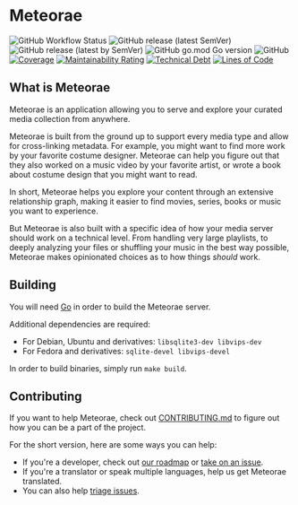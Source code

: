 # Meteorae

![GitHub Workflow Status](https://img.shields.io/github/workflow/status/meteorae/server/main) ![GitHub release (latest SemVer)](https://img.shields.io/github/v/release/meteorae/server) ![GitHub release (latest by SemVer)](https://img.shields.io/github/downloads/meteorae/server/latest/total) ![GitHub go.mod Go version](https://img.shields.io/github/go-mod/go-version/meteorae/server) ![GitHub](https://img.shields.io/github/license/meteorae/server)  
[![Coverage](https://sonarcloud.io/api/project_badges/measure?project=meteorae_server&metric=coverage)](https://sonarcloud.io/summary/new_code?id=meteorae_server) [![Maintainability Rating](https://sonarcloud.io/api/project_badges/measure?project=meteorae_server&metric=sqale_rating)](https://sonarcloud.io/summary/new_code?id=meteorae_server) [![Technical Debt](https://sonarcloud.io/api/project_badges/measure?project=meteorae_server&metric=sqale_index)](https://sonarcloud.io/summary/new_code?id=meteorae_server) [![Lines of Code](https://sonarcloud.io/api/project_badges/measure?project=meteorae_server&metric=ncloc)](https://sonarcloud.io/summary/new_code?id=meteorae_server)

## What is Meteorae

Meteorae is an application allowing you to serve and explore your curated media collection from anywhere.

Meteorae is built from the ground up to support every media type and allow for cross-linking metadata. For example, you might want to find more work by your favorite costume designer. Meteorae can help you figure out that they also worked on a music video by your favorite artist, or wrote a book about costume design that you might want to read.

In short, Meteorae helps you explore your content through an extensive relationship graph, making it easier to find movies, series, books or music you want to experience.

But Meteorae is also built with a specific idea of how your media server should work on a technical level. From handling very large playlists, to deeply analyzing your files or shuffling your music in the best way possible, Meteorae makes opinionated choices as to how things _should_ work.

## Building

You will need [Go](https://go.dev/doc/install) in order to build the Meteorae server.

Additional dependencies are required:

- For Debian, Ubuntu and derivatives: `libsqlite3-dev libvips-dev`
- For Fedora and derivatives: `sqlite-devel libvips-devel`

In order to build binaries, simply run `make build`.

## Contributing

If you want to help Meteorae, check out [CONTRIBUTING.md](https://github.com/meteorae/server/blob/master/CONTRIBUTING.md) to figure out how you can be a part of the project.

For the short version, here are some ways you can help:

- If you're a developer, check out [our roadmap](https://github.com/meteorae/server/blob/master/README.md) or [take on an issue](https://github.com/meteorae/server/labels/good%20first%20issue).
- If you're a translator or speak multiple languages, help us get Meteorae translated.
- You can also help [triage issues](https://github.com/meteorae/server/issues).

